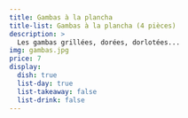 ```yaml
---
title: Gambas à la plancha
title-list: Gambas à la plancha (4 pièces)
description: >
  Les gambas grillées, dorées, dorlotées...
img: gambas.jpg
price: 7
display:
  dish: true
  list-day: true
  list-takeaway: false
  list-drink: false
---
```


